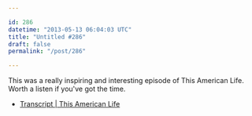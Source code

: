 ```yaml
---

id: 286
datetime: "2013-05-13 06:04:03 UTC"
title: "Untitled #286"
draft: false
permalink: "/post/286"

---
```


This was a really inspiring and interesting episode of This American Life. Worth a listen if you've got the time. 

 
 * [Transcript | This American Life](http://www.thisamericanlife.org/radio-archives/episode/494/transcript)



